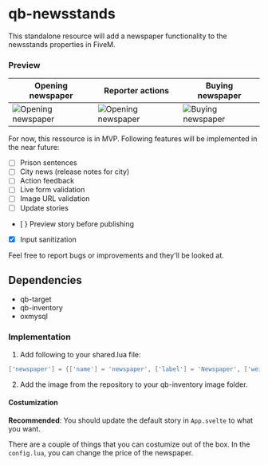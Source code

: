 # qb-newsstands

This standalone resource will add a newspaper functionality to the newsstands properties in FiveM. 

### Preview
| Opening newspaper | Reporter actions | Buying newspaper |
|--------------------| --------------- | -----------------|
| ![Opening newspaper](https://i.imgur.com/zEXI3oh.png) | ![Opening newspaper](https://i.imgur.com/68pjuKY.png) | ![Buying newspaper](https://i.imgur.com/ounIQJY.png) |

For now, this ressource is in MVP. Following features will be implemented in the near future:

- [ ] Prison sentences
- [ ] City news (release notes for city)
- [ ] Action feedback
- [ ] Live form validation
- [ ] Image URL validation
- [ ] Update stories
- [ } Preview story before publishing
- [x] Input sanitization

Feel free to report bugs or improvements and they'll be looked at.

## Dependencies
- qb-target
- qb-inventory
- oxmysql

### Implementation

1. Add following to your shared.lua file:

```lua
['newspaper'] = {['name'] = 'newspaper', ['label'] = 'Newspaper', ['weight'] = 10, ['type'] = 'item', ['image'] = 'newspaper.png', ['unique'] = false , ['useable'] = true, ['shouldClose'] = true, ['combinable'] = nil, ['description'] = 'Los Santos Newspaper'},

```

2. Add the image from the repository to your qb-inventory image folder.

#### Costumization

**Recommended**: You should update the default story in `App.svelte` to what you want. 

There are a couple of things that you can costumize out of the box. In the `config.lua`, you can change the price of the newspaper. 
